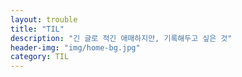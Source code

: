 ```yaml
---
layout: trouble
title: "TIL"
description: "긴 글로 적긴 애매하지만, 기록해두고 싶은 것"
header-img: "img/home-bg.jpg"
category: TIL
---
```

